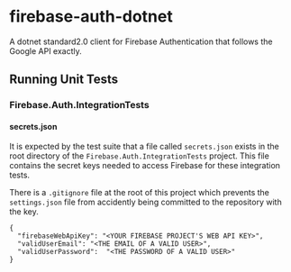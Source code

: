 # firebase-auth-dotnet
A dotnet standard2.0 client for Firebase Authentication that follows the Google API exactly.

## Running Unit Tests
### Firebase.Auth.IntegrationTests

#### secrets.json
It is expected by the test suite that a file called `secrets.json` exists in the root directory of the `Firebase.Auth.IntegrationTests` project. This file contains the secret keys needed to access Firebase for these integration tests.

There is a `.gitignore` file at the root of this project which prevents the `settings.json` file from accidently being committed to the repository with the key.
~~~~
{
  "firebaseWebApiKey": "<YOUR FIREBASE PROJECT'S WEB API KEY>",
  "validUserEmail": "<THE EMAIL OF A VALID USER>",
  "validUserPassword":  "<THE PASSWORD OF A VALID USER>"
}
~~~~